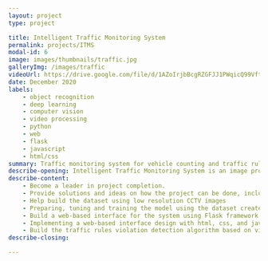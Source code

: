 ```yaml
---
layout: project
type: project

title: Intelligent Traffic Monitoring System
permalink: projects/ITMS
modal-id: 6
image: images/thumbnails/traffic.jpg
galleryImg: /images/traffic
videoUrl: https://drive.google.com/file/d/1AZoIrjbBcgRZGFJJ1PWqicQ99VftfeRm/preview?resourcekey=null
date: December 2020
labels:
    - object recognition
    - deep learning
    - computer vision
    - video processing
    - python
    - web
    - flask
    - javascript
    - html/css
summary: Traffic monitoring system for vehicle counting and traffic rules violation detection.
describe-opening: Intelligent Traffic Monitoring System is an image processing based software for vehicle counting (cars, buses, trucks, motorbikes, pedestrians) and traffic rules violation detection (illegal turns and directions) using video as input via online streaming, video files or cameras to get frames image to be processed. This professional project was done by two people in approximately 5 months and the work I did
describe-content:
    - Become a leader in project completion.
    - Provide solutions and ideas on how the project can be done, including the methods used
    - Help build the dataset using low resolution CCTV images
    - Preparing, tuning and training the model using the dataset created (Yolov5)
    - Build a web-based interface for the system using Flask framework
    - Implementing a web-based interface design with html, css, and javascript
    - Build the traffic rules violation detection algorithm based on video input and object detection results.
describe-closing:

---
```

